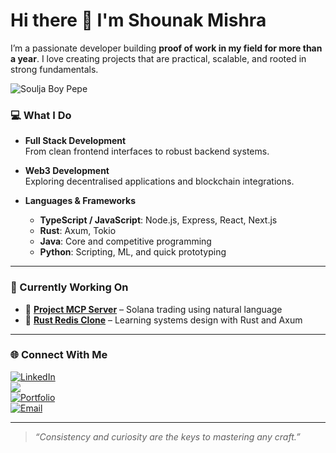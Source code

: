 # Hi there 👋 I'm Shounak Mishra

I’m a passionate developer building **proof of work in my field for more than a year**. I love creating projects that are practical, scalable, and rooted in strong fundamentals.

![Soulja Boy Pepe](https://media.tenor.com/itjFesV8_RUAAAAi/soulja-boy-pepe.gif)

### 💻 What I Do
- **Full Stack Development**  
  From clean frontend interfaces to robust backend systems.
  
- **Web3 Development**  
  Exploring decentralised applications and blockchain integrations.

- **Languages & Frameworks**
  - **TypeScript / JavaScript**: Node.js, Express, React, Next.js
  - **Rust**: Axum, Tokio
  - **Java**: Core and competitive programming
  - **Python**: Scripting, ML, and quick prototyping

---

### 🚀 Currently Working On
- 📝 **[Project MCP Server](https://github.com/shounak03/solana-trading-mcp)** – Solana trading using natural language
- 🦀 **[Rust Redis Clone]()** – Learning systems design with Rust and Axum  




---

### 🌐 Connect With Me

[![LinkedIn](https://img.shields.io/badge/LinkedIn-blue?style=flat&logo=linkedin)]((https://www.linkedin.com/in/shounak-mishra-a56968245/))  
[![](https://img.shields.io/badge/X-black?style=flat&logo=x&logoColor=white)](https://x.com/dev_shounak)  
[![Portfolio](https://img.shields.io/badge/Portfolio-000?style=flat&logo=internet-explorer&logoColor=white)](https://www.shounakmishra.in)  
[![Email](https://img.shields.io/badge/Email-d14836?style=flat&logo=gmail&logoColor=white)](mailto:shounakmis.3@gmail.com)

---

> *“Consistency and curiosity are the keys to mastering any craft.”*

